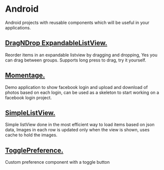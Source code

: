 Android
=======

Android projects with reusable components which will be useful in your applications.

[DragNDrop ExpandableListView.]
--------------------------------

Reorder items in an expandable listview by dragging and dropping, Yes you can drag between groups. Supports long press to  drag, try it yourself.

[Momentage.]
-------------

Demo application to show facebook login and upload and download of photos based on each login, can be used as a skeleton   to start working on a facebook login project.

[SimpleListView.]
------------------

Simple listView done in the most efficient way to load items based on json data, Images in each row is updated only when   the view is shown, uses cache to hold the images.

[TogglePreference.]
----------------

Custom preference component with a toggle button

[DragNDrop ExpandableListView.]:https://github.com/sreekumarsh/android/tree/master/Drag%20N%20Drop
[Momentage.]:https://github.com/sreekumarsh/android/tree/master/Momentage
[SimpleListView.]:https://github.com/sreekumarsh/android/tree/master/Sample%20ListView
[TogglePreference.]:https://github.com/sreekumarsh/android/tree/master/TogglePreference


